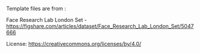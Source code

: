 Template files are from :


Face Research Lab London Set - 
https://figshare.com/articles/dataset/Face_Research_Lab_London_Set/5047666

License:
https://creativecommons.org/licenses/by/4.0/
